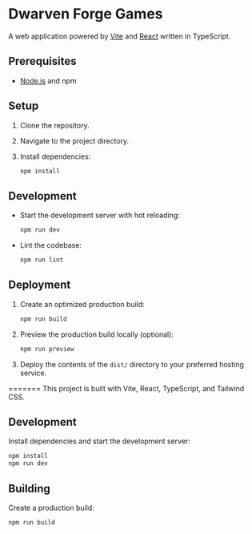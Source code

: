 # Dwarven Forge Games

A web application powered by [Vite](https://vitejs.dev/) and [React](https://react.dev/) written in
TypeScript.

## Prerequisites

- [Node.js](https://nodejs.org/) and npm

## Setup

1. Clone the repository.
2. Navigate to the project directory.
3. Install dependencies:

   ```sh
   npm install
   ```

## Development

- Start the development server with hot reloading:

  ```sh
  npm run dev
  ```

- Lint the codebase:

  ```sh
  npm run lint
  ```

## Deployment

1. Create an optimized production build:

   ```sh
   npm run build
   ```

2. Preview the production build locally (optional):

   ```sh
   npm run preview
   ```

3. Deploy the contents of the `dist/` directory to your preferred hosting service.

=======
This project is built with Vite, React, TypeScript, and Tailwind CSS.

## Development

Install dependencies and start the development server:

```sh
npm install
npm run dev
```

## Building

Create a production build:

```sh
npm run build
```
